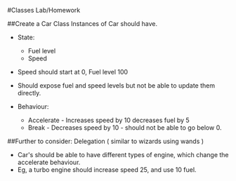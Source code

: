 #Classes Lab/Homework
 
##Create a Car Class
Instances of Car should have.
  - State:
    - Fuel level
    - Speed

  - Speed should start at 0, Fuel level 100
  - Should expose fuel and speed levels but not be able to update them directly.

  - Behaviour:
    - Accelerate - Increases speed by 10 decreases fuel by 5
    - Break - Decreases speed by 10 - should not be able to go below 0.


##Further to consider: Delegation ( similar to wizards using wands )
  - Car's should be able to have different types of engine, which change the accelerate behaviour.
  - Eg, a turbo engine should increase speed 25, and use 10 fuel.
